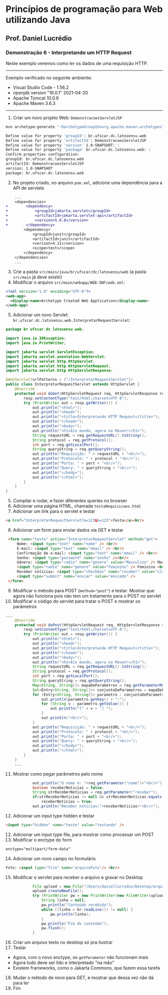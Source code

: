 # Princípios de programação para Web utilizando Java
## Prof. Daniel Lucrédio

### Demonstração 6 - Interpretando um HTTP Request

Neste exemplo veremos como ler os dados de uma requisição HTTP.

<hr>
Exemplo verificado no seguinte ambiente:

- Visual Studio Code - 1.56.2
- openjdk version "16.0.1" 2021-04-20
- Apache Tomcat 10.0.6
- Apache Maven 3.6.3
<hr>

1. Criar um novo projeto Web: ```DemonstracoesServletJSP```

```sh
mvn archetype:generate "-DarchetypeGroupId=org.apache.maven.archetypes" "-DarchetypeArtifactId=maven-archetype-webapp" "-DarchetypeVersion=1.4"

Define value for property 'groupId': br.ufscar.dc.latosensu.web
Define value for property 'artifactId': DemonstracoesServletJSP
Define value for property 'version' 1.0-SNAPSHOT: : 
Define value for property 'package' br.ufscar.dc.latosensu.web: : 
Confirm properties configuration:
groupId: br.ufscar.dc.latosensu.web
artifactId: DemonstracoesServletJSP
version: 1.0-SNAPSHOT
package: br.ufscar.dc.latosensu.web

```

2. No projeto criado, no arquivo ```pom.xml```, adicione uma dependência para a API de servlets

```diff
    ...
    <dependencies>
+        <dependency>
+            <groupId>jakarta.servlet</groupId>
+            <artifactId>jakarta.servlet-api</artifactId>
+            <version>5.0.0</version>
+        </dependency>
        <dependency>
            <groupId>junit</groupId>
            <artifactId>junit</artifactId>
            <version>4.11</version>
            <scope>test</scope>
        </dependency>
    </dependencies>
    ...
```
3. Crie a pasta ```src/main/java/br/ufscar/dc/latosensu/web``` (a pasta ```src/main``` já deve existir)
4. Modificar o arquivo ```src/main/webapp/WEB-INF/web.xml```:

```xml
<?xml version="1.0" encoding="UTF-8"?>
<web-app>
  <display-name>Archetype Created Web Application</display-name>
</web-app>
```

5. Adicionar um novo Servlet: ```br.ufscar.dc.latosensu.web.InterpretarRequestServlet```:

```java
package br.ufscar.dc.latosensu.web;

import java.io.IOException;
import java.io.PrintWriter;

import jakarta.servlet.ServletException;
import jakarta.servlet.annotation.WebServlet;
import jakarta.servlet.http.HttpServlet;
import jakarta.servlet.http.HttpServletRequest;
import jakarta.servlet.http.HttpServletResponse;

@WebServlet(urlPatterns = {"/InterpretarRequestServlet"})
public class InterpretarRequestServlet extends HttpServlet {
    @Override
    protected void doGet(HttpServletRequest req, HttpServletResponse resp) throws ServletException, IOException {
        resp.setContentType("text/html;charset=UTF-8");
        try (PrintWriter out = resp.getWriter()) {
            out.println("<html>");
            out.println("<head>");
            out.println("<title>Interpretando HTTP Request</title>");
            out.println("</head>");
            out.println("<body>");
            out.println("<h1>Alo mundo, agora no Maven!</h1>");
            String requestURL = req.getRequestURL().toString();
            String protocol = req.getProtocol();
            int port = req.getLocalPort();
            String queryString = req.getQueryString();
            out.println("Requisição: " + requestURL + "<br/>");
            out.println("Protocolo: " + protocol + "<br/>");
            out.println("Porta: " + port + "<br/>");
            out.println("Query: " + queryString + "<br/>");
            out.println("</body>");
            out.println("</html>");
        }
    }
}
```

5. Compilar e rodar, e fazer diferentes queries no browser
6. Adicionar uma página HTML, chamada ```testaRequisicoes.html```
7. Adicionar um link para o servlet e testar

```html
<a href="InterpretarRequestServlet?a=123&b=123">Testa</a><br/>
```

8. Adicionar um form para enviar dados via GET e testar

```html
 <form name="teste" action="InterpretarRequestServlet" method="get">
     Nome: <input type="text" name="nome" /> <br/>
     E-mail: <input type="text" name="email" /> <br/>
     Confirmação de e-mail: <input type="text" name="email" /> <br/>
     Senha: <input type="password" name="senha" /><br/>
     Gênero: <input type="radio" name="genero" value="Masculino" /> Masculino
     <input type="radio" name="genero" value="Feminino" /> Feminino <br/>
     Receber notícias: <input type="checkbox" name="receber" value="claro" /><br/>
     <input type="submit" name="enviar" value="enviado" />
 </form>
```

9. Modificar o método para POST (```method="post"```) e testar. Mostrar que agora não funciona pois não tem um tratamento para o POST no servlet
10. Modificar o código do servlet para tratar o POST e mostrar os parâmetros

```java
...
    @Override
    protected void doPost(HttpServletRequest req, HttpServletResponse resp) throws ServletException, IOException {
        resp.setContentType("text/html;charset=UTF-8");
        try (PrintWriter out = resp.getWriter()) {
            out.println("<html>");
            out.println("<head>");
            out.println("<title>Interpretando HTTP Request</title>");
            out.println("</head>");
            out.println("<body>");
            out.println("<h1>Alo mundo, agora no Maven!</h1>");
            String requestURL = req.getRequestURL().toString();
            String protocol = req.getProtocol();
            int port = req.getLocalPort();
            String queryString = req.getQueryString();
            Map<String, String[]> mapaDeParametros = req.getParameterMap();
            Set<Entry<String, String[]>> conjuntoDeParametros = mapaDeParametros.entrySet();
            for (Entry<String, String[]> parametro : conjuntoDeParametros) {
                out.println(parametro.getKey() + ":");
                for (String v : parametro.getValue()) {
                    out.println("[" + v + "] ");
                }
                out.println("<br/>");
            }
            out.println("Requisição: " + requestURL + "<br/>");
            out.println("Protocolo: " + protocol + "<br/>");
            out.println("Porta: " + port + "<br/>");
            out.println("Query: " + queryString + "<br/>");
            out.println("</body>");
            out.println("</html>");
        }
    }
    ...
```

11. Mostrar como pegar parâmetros pelo nome

```java
            out.println("O nome é: "+req.getParameter("nome")+"<br/>");
            boolean receberNoticias = false;
            String strReceberNoticias = req.getParameter("receber");
            if(strReceberNoticias != null && strReceberNoticias.equals("claro"))
                receberNoticias = true;
            out.println("Receber noticias:"+receberNoticias+"<br/>");
```

12. Adicionar um input type hidden e testar

```html
<input type="hidden" name="teste" value="testando" />
```

12. Adicionar um input type file, para mostrar como processar um POST
13. Modificar o enctype do form

```html
enctype="multipart/form-data"
```
14. Adicionar um novo campo no formulário

```html
Foto: <input type="file" name="arquivoFoto"/> <br/>
```

15. Modificar o servlet para receber o arquivo e gravar no Desktop

```java
            File upload = new File("/Users/daniellucredio/Desktop/arquivoRecebido.txt");
            upload.createNewFile();
            try (PrintWriter pw = new PrintWriter(new FileWriter(upload)); BufferedReader br = req.getReader()) {
                String linha = null;
                pw.println("Conteúdo recebido");
                while ((linha = br.readLine()) != null) {
                    pw.println(linha);
                }
                pw.println("Fim do conteúdo");
                pw.flush();
            }
```

16. Criar um arquivo texto no desktop só pra ilustrar
17. Testar
   - Agora, com o novo enctype, os ```getParameter``` não funcionam mais
   - Agora tudo deve ser lido e interpretado "na mão"
   - Existem frameworks, como o Jakarta Commons, que fazem essa tarefa
18. Mudar o método de novo para GET, e mostrar que dessa vez não dá para ler
19. Fim
